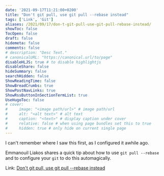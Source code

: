 ```yaml
---
date: '2021-09-17T11:21:00+0200'
title: "Don't git pull, use git pull --rebase instead"
tags: ['Link', 'Git']
aliases: /2021/09/17/don-t-git-pull-use-git-pull-rebase-instead/
showToc: false
TocOpen: false
draft: false
hidemeta: false
comments: false
# description: "Desc Text."
# canonicalURL: "https://canonical.url/to/page"
disableHLJS: true # to disable highlightjs
disableShare: false
hideSummary: false
searchHidden: false
ShowReadingTime: false
ShowBreadCrumbs: true
ShowPostNavLinks: true
ShowRssButtonInSectionTermList: true
UseHugoToc: false
# cover:
#     image: "<image path/url>" # image path/url
#     alt: "<alt text>" # alt text
#     caption: "<text>" # display caption under cover
#     relative: false # when using page bundles set this to true
#     hidden: true # only hide on current single page
---
```


I can't remember where I saw this first, as I configured it awhile ago.

Emmanouil Liakos shares a quick tip about how to use `git pull --rebase` and to configure your `git` to do this automagically.

Link: [Don't git pull, use git pull --rebase instead](https://blog.manos-liakos.dev/rebase-vs-pull/)
